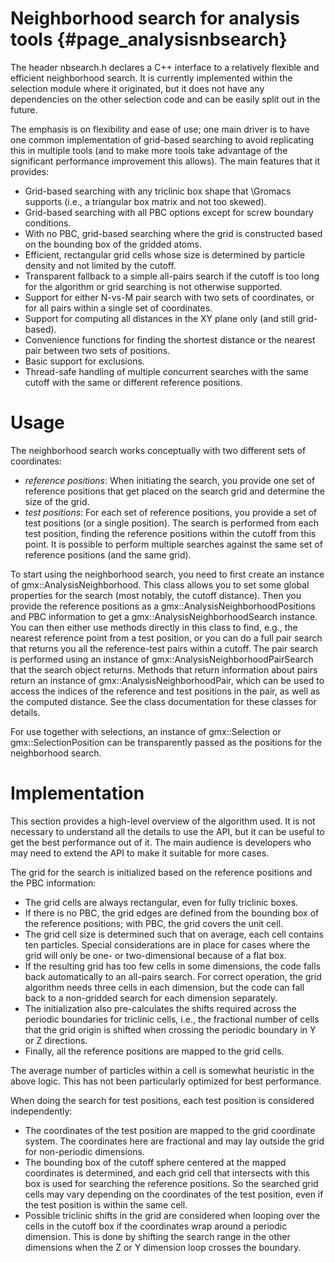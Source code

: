 Neighborhood search for analysis tools {#page_analysisnbsearch}
======================================

The header nbsearch.h declares a C++ interface to a relatively flexible and
efficient neighborhood search.  It is currently implemented within the
selection module where it originated, but it does not have any dependencies on
the other selection code and can be easily split out in the future.

The emphasis is on flexibility and ease of use; one main driver is to have
one common implementation of grid-based searching to avoid replicating this in
multiple tools (and to make more tools take advantage of the significant
performance improvement this allows).  The main features that it provides:

 - Grid-based searching with any triclinic box shape that \Gromacs supports
   (i.e., a triangular box matrix and not too skewed).
 - Grid-based searching with all PBC options except for screw boundary
   conditions.
 - With no PBC, grid-based searching where the grid is constructed based on the
   bounding box of the gridded atoms.
 - Efficient, rectangular grid cells whose size is determined by particle
   density and not limited by the cutoff.
 - Transparent fallback to a simple all-pairs search if the cutoff is too long
   for the algorithm or grid searching is not otherwise supported.
 - Support for either N-vs-M pair search with two sets of coordinates, or for
   all pairs within a single set of coordinates.
 - Support for computing all distances in the XY plane only (and still
   grid-based).
 - Convenience functions for finding the shortest distance or the nearest pair
   between two sets of positions.
 - Basic support for exclusions.
 - Thread-safe handling of multiple concurrent searches with the same cutoff
   with the same or different reference positions.

Usage
=====

The neighborhood search works conceptually with two different sets of
coordinates:

 - _reference positions_: When initiating the search, you provide one set of
   reference positions that get placed on the search grid and determine the
   size of the grid.
 - _test positions_: For each set of reference positions, you provide a set of
   test positions (or a single position).  The search is performed from each
   test position, finding the reference positions within the cutoff from this
   point.  It is possible to perform multiple searches against the same set of
   reference positions (and the same grid).

To start using the neighborhood search, you need to first create an instance of
gmx::AnalysisNeighborhood.  This class allows you to set some global properties
for the search (most notably, the cutoff distance).  Then you provide the
reference positions as a gmx::AnalysisNeighborhoodPositions and PBC information
to get a gmx::AnalysisNeighborhoodSearch instance.  You can then either use
methods directly in this class to find, e.g., the nearest reference point from
a test position, or you can do a full pair search that returns you all the
reference-test pairs within a cutoff.  The pair search is performed using an
instance of gmx::AnalysisNeighborhoodPairSearch that the search object returns.
Methods that return information about pairs return an instance of
gmx::AnalysisNeighborhoodPair, which can be used to access the indices of
the reference and test positions in the pair, as well as the computed distance.
See the class documentation for these classes for details.

For use together with selections, an instance of gmx::Selection or
gmx::SelectionPosition can be transparently passed as the positions for the
neighborhood search.

Implementation
==============

This section provides a high-level overview of the algorithm used.  It is not
necessary to understand all the details to use the API, but it can be useful to
get the best performance out of it.  The main audience is developers who may
need to extend the API to make it suitable for more cases.

The grid for the search is initialized based on the reference positions and the
PBC information:

 - The grid cells are always rectangular, even for fully triclinic boxes.
 - If there is no PBC, the grid edges are defined from the bounding box of the
   reference positions; with PBC, the grid covers the unit cell.
 - The grid cell size is determined such that on average, each cell contains
   ten particles.  Special considerations are in place for cases where the grid
   will only be one- or two-dimensional because of a flat box.
 - If the resulting grid has too few cells in some dimensions, the code
   falls back automatically to an all-pairs search.  For correct operation, the
   grid algorithm needs three cells in each dimension, but the code can fall
   back to a non-gridded search for each dimension separately.
 - The initialization also pre-calculates the shifts required across the
   periodic boundaries for triclinic cells, i.e., the fractional number of
   cells that the grid origin is shifted when crossing the periodic boundary in
   Y or Z directions.
 - Finally, all the reference positions are mapped to the grid cells.

The average number of particles within a cell is somewhat heuristic in the
above logic.  This has not been particularly optimized for best performance.

When doing the search for test positions, each test position is considered
independently:

 - The coordinates of the test position are mapped to the grid coordinate
   system.  The coordinates here are fractional and may lay outside the grid
   for non-periodic dimensions.
 - The bounding box of the cutoff sphere centered at the mapped coordinates is
   determined, and each grid cell that intersects with this box is used for
   searching the reference positions.  So the searched grid cells may vary
   depending on the coordinates of the test position, even if the test position
   is within the same cell.
 - Possible triclinic shifts in the grid are considered when looping over the
   cells in the cutoff box if the coordinates wrap around a periodic dimension.
   This is done by shifting the search range in the other dimensions when the Z
   or Y dimension loop crosses the boundary.
